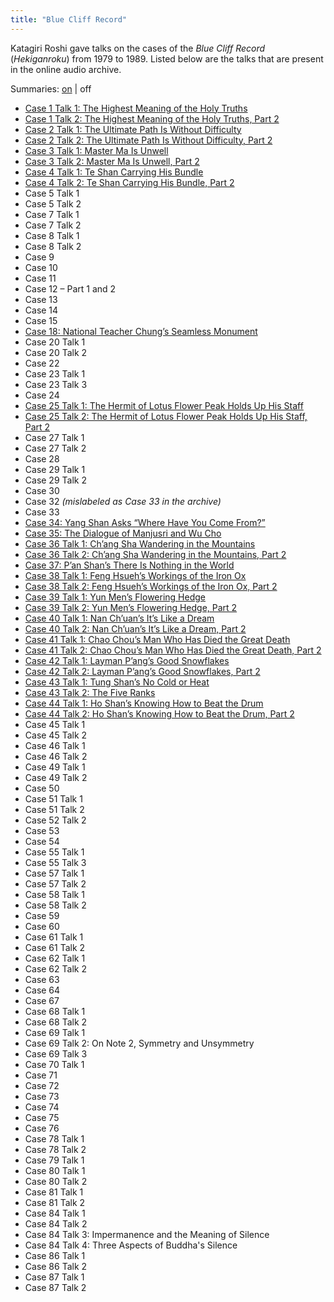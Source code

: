 ```yaml
---
title: "Blue Cliff Record"
---
```


Katagiri Roshi gave talks on the cases of the *Blue Cliff Record* (*Hekiganroku*) from 1979 to 1989. Listed below are the talks that are present in the online audio archive. 

Summaries: [on](blue-cliff-record) \| off

- [Case 1 Talk 1: The Highest Meaning of the Holy Truths](1979-11-17-Blue-Cliff-Record-Case-1-Talk-1)
- [Case 1 Talk 2: The Highest Meaning of the Holy Truths, Part 2](1979-11-18-Blue-Cliff-Record-Case-1-Talk-2)
- [Case 2 Talk 1: The Ultimate Path Is Without Difficulty](1980-01-19-Blue-Cliff-Record-Case-2-Talk-1)
- [Case 2 Talk 2: The Ultimate Path Is Without Difficulty, Part 2](1980-01-20-Blue-Cliff-Record-Case-2-Talk-2)
- [Case 3 Talk 1: Master Ma Is Unwell](1980-04-19-Blue-Cliff-Record-Case-3-Talk-1)
- [Case 3 Talk 2: Master Ma Is Unwell, Part 2](1980-04-20-Blue-Cliff-Record-Case-3-Talk-2)
- [Case 4 Talk 1: Te Shan Carrying His Bundle](1980-05-08-Blue-Cliff-Record-Case-4-Talk-1)
- [Case 4 Talk 2: Te Shan Carrying His Bundle, Part 2](1980-05-18-Blue-Cliff-Record-Case-4-Talk-2)
- Case 5 Talk 1
- Case 5 Talk 2
- Case 7 Talk 1
- Case 7 Talk 2
- Case 8 Talk 1
- Case 8 Talk 2
- Case 9
- Case 10
- Case 11
- Case 12 – Part 1 and 2
- Case 13
- Case 14
- Case 15
- [Case 18: National Teacher Chung’s Seamless Monument](1981-07-18-Blue-Cliff-Record-Case-18)
- Case 20 Talk 1
- Case 20 Talk 2
- Case 22
- Case 23 Talk 1
- Case 23 Talk 3
- Case 24
- [Case 25 Talk 1: The Hermit of Lotus Flower Peak Holds Up His Staff](1981-11-21-Blue-Cliff-Record-Case-25-Talk-1)
- [Case 25 Talk 2: The Hermit of Lotus Flower Peak Holds Up His Staff, Part 2](1981-11-22-Blue-Cliff-Record-Case-25-Talk-2)
- Case 27 Talk 1
- Case 27 Talk 2
- Case 28
- Case 29 Talk 1
- Case 29 Talk 2
- Case 30
- Case 32 *(mislabeled as Case 33 in the archive)*
- Case 33
- [Case 34: Yang Shan Asks “Where Have You Come From?”](1982-11-17-Blue-Cliff-Record-Case-34)
- [Case 35: The Dialogue of Manjusri and Wu Cho](1982-11-24-Blue-Cliff-Record-Case-35)
- [Case 36 Talk 1: Ch’ang Sha Wandering in the Mountains](1982-12-01-Blue-Cliff-Record-Case-36-Talk-1)
- [Case 36 Talk 2: Ch’ang Sha Wandering in the Mountains, Part 2](1982-12-08-Blue-Cliff-Record-Case-36-Talk-2)
- [Case 37: P’an Shan’s There Is Nothing in the World](1982-12-15-Blue-Cliff-Record-Case-37)
- [Case 38 Talk 1: Feng Hsueh’s Workings of the Iron Ox](1982-12-22-Blue-Cliff-Record-Case-38-Talk-1)
- [Case 38 Talk 2: Feng Hsueh’s Workings of the Iron Ox, Part 2](1983-01-05-Blue-Cliff-Record-Case-38-Talk-2)
- [Case 39 Talk 1: Yun Men’s Flowering Hedge](1983-01-12-Blue-Cliff-Record-Case-39-Talk-1)
- [Case 39 Talk 2: Yun Men’s Flowering Hedge, Part 2](1983-01-19-Blue-Cliff-Record-Case-39-Talk-2)
- [Case 40 Talk 1: Nan Ch’uan’s It’s Like a Dream](1983-01-26-Blue-Cliff-Record-Case-40-Talk-1)
- [Case 40 Talk 2: Nan Ch’uan’s It’s Like a Dream, Part 2](1983-02-02-Blue-Cliff-Record-Case-40-Talk-2)
- [Case 41 Talk 1: Chao Chou’s Man Who Has Died the Great Death](1983-02-09-Blue-Cliff-Record-Case-41-Talk-1)
- [Case 41 Talk 2: Chao Chou’s Man Who Has Died the Great Death, Part 2](1983-02-16-Blue-Cliff-Record-Case-41-Talk-2)
- [Case 42 Talk 1: Layman P’ang’s Good Snowflakes](1983-03-02-Blue-Cliff-Record-Case-42-Talk-1)
- [Case 42 Talk 2: Layman P’ang’s Good Snowflakes, Part 2](1983-03-09-Blue-Cliff-Record-Case-42-Talk-2)
- [Case 43 Talk 1: Tung Shan’s No Cold or Heat](1983-03-16-Blue-Cliff-Record-Case-43-Talk-1)
- [Case 43 Talk 2: The Five Ranks](1983-04-06-Blue-Cliff-Record-Case-43-Talk-2)
- [Case 44 Talk 1: Ho Shan’s Knowing How to Beat the Drum](1983-04-20-Blue-Cliff-Record-Case-44-Talk-1)
- [Case 44 Talk 2: Ho Shan’s Knowing How to Beat the Drum, Part 2](1983-04-27-Blue-Cliff-Record-Case-44-Talk-2)
- Case 45 Talk 1
- Case 45 Talk 2
- Case 46 Talk 1
- Case 46 Talk 2
- Case 49 Talk 1
- Case 49 Talk 2
- Case 50
- Case 51 Talk 1
- Case 51 Talk 2
- Case 52 Talk 2
- Case 53
- Case 54
- Case 55 Talk 1
- Case 55 Talk 3
- Case 57 Talk 1
- Case 57 Talk 2
- Case 58 Talk 1
- Case 58 Talk 2
- Case 59
- Case 60
- Case 61 Talk 1
- Case 61 Talk 2
- Case 62 Talk 1
- Case 62 Talk 2
- Case 63
- Case 64
- Case 67
- Case 68 Talk 1
- Case 68 Talk 2
- Case 69 Talk 1
- Case 69 Talk 2: On Note 2, Symmetry and Unsymmetry
- Case 69 Talk 3
- Case 70 Talk 1
- Case 71
- Case 72
- Case 73
- Case 74
- Case 75
- Case 76
- Case 78 Talk 1
- Case 78 Talk 2
- Case 79 Talk 1
- Case 80 Talk 1
- Case 80 Talk 2
- Case 81 Talk 1
- Case 81 Talk 2
- Case 84 Talk 1
- Case 84 Talk 2
- Case 84 Talk 3: Impermanence and the Meaning of Silence
- Case 84 Talk 4: Three Aspects of Buddha's Silence
- Case 86 Talk 1
- Case 86 Talk 2
- Case 87 Talk 1
- Case 87 Talk 2
